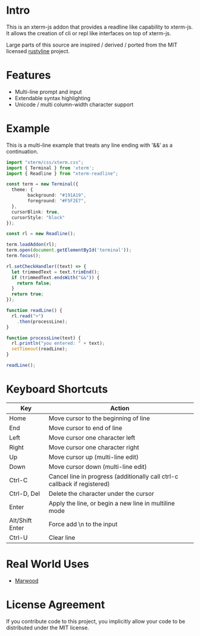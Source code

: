 # Intro

This is an xterm-js addon that provides a readline like capability to xterm-js. It allows the creation of cli or repl like interfaces on top of xterm-js.

Large parts of this source are inspired / derived / ported from the MIT licensed [rustyline](https://github.com/kkawakam/rustyline) project.

# Features

* Multi-line prompt and input
* Extendable syntax highlighting
* Unicode / multi column-width character support

# Example

This is a multi-line example that treats any line ending with '&&' as a continuation.

```typescript
import "xterm/css/xterm.css";
import { Terminal } from 'xterm';
import { Readline } from "xterm-readline";

const term = new Terminal({
  theme: {
        background: "#191A19",
        foreground: "#F5F2E7",
  },
  cursorBlink: true,
  cursorStyle: "block"
});

const rl = new Readline();

term.loadAddon(rl);
term.open(document.getElementById('terminal'));
term.focus();

rl.setCheckHandler((text) => {
  let trimmedText = text.trimEnd();
  if (trimmedText.endsWith("&&")) {
    return false;
  }
  return true;
});

function readLine() {
  rl.read(">")
    .then(processLine);
}

function processLine(text) {
  rl.println("you entered: " + text);
  setTimeout(readLine);
}

readLine();
```

# Keyboard Shortcuts

Key             | Action
---------       | ------
Home            | Move cursor to the beginning of line
End             | Move cursor to end of line
Left            | Move cursor one character left
Right           | Move cursor one character right
Up              | Move cursor up (multi-line edit)
Down            | Move cursor down (multi-line edit)
Ctrl-C          | Cancel line in progress (additionally call ctrl-c callback if registered)
Ctrl-D, Del     | Delete the character under the cursor
Enter           | Apply the line, or begin a new line in multiline mode
Alt/Shift Enter | Force add \n to the input
Ctrl-U       | Clear line

# Real World Uses

* [Marwood](https://github.com/strtok/marwood)

# License Agreement

If you contribute code to this project, you implicitly allow your code to be distributed under the MIT license. 